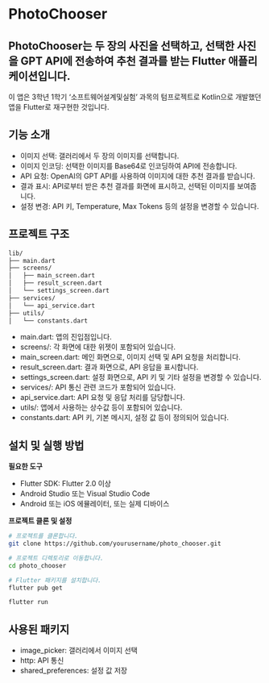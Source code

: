 # PhotoChooser

## PhotoChooser는 두 장의 사진을 선택하고, 선택한 사진을 GPT API에 전송하여 추천 결과를 받는 Flutter 애플리케이션입니다. 

이 앱은 3학년 1학기 ‘소프트웨어설계및실험’ 과목의 텀프로젝트로 Kotlin으로 개발했던 앱을 Flutter로 재구현한 것입니다.

## 기능 소개

-	이미지 선택: 갤러리에서 두 장의 이미지를 선택합니다.
-	이미지 인코딩: 선택한 이미지를 Base64로 인코딩하여 API에 전송합니다.
-	API 요청: OpenAI의 GPT API를 사용하여 이미지에 대한 추천 결과를 받습니다.
-	결과 표시: API로부터 받은 추천 결과를 화면에 표시하고, 선택된 이미지를 보여줍니다.
-	설정 변경: API 키, Temperature, Max Tokens 등의 설정을 변경할 수 있습니다.

## 프로젝트 구조
~~~bash
lib/
├── main.dart
├── screens/
│   ├── main_screen.dart
│   ├── result_screen.dart
│   └── settings_screen.dart
├── services/
│   └── api_service.dart
├── utils/
│   └── constants.dart
~~~

-	main.dart: 앱의 진입점입니다.
-	screens/: 각 화면에 대한 위젯이 포함되어 있습니다.
-	main_screen.dart: 메인 화면으로, 이미지 선택 및 API 요청을 처리합니다.
-	result_screen.dart: 결과 화면으로, API 응답을 표시합니다.
-	settings_screen.dart: 설정 화면으로, API 키 및 기타 설정을 변경할 수 있습니다.
-	services/: API 통신 관련 코드가 포함되어 있습니다.
-	api_service.dart: API 요청 및 응답 처리를 담당합니다.
-	utils/: 앱에서 사용하는 상수값 등이 포함되어 있습니다.
-	constants.dart: API 키, 기본 메시지, 설정 값 등이 정의되어 있습니다.


## 설치 및 실행 방법

**필요한 도구**

-	Flutter SDK: Flutter 2.0 이상
-	Android Studio 또는 Visual Studio Code
-	Android 또는 iOS 에뮬레이터, 또는 실제 디바이스

**프로젝트 클론 및 설정**


~~~bash
# 프로젝트를 클론합니다.
git clone https://github.com/yourusername/photo_chooser.git

# 프로젝트 디렉토리로 이동합니다.
cd photo_chooser

# Flutter 패키지를 설치합니다.
flutter pub get

flutter run
~~~

## 사용된 패키지

-	image_picker: 갤러리에서 이미지 선택
-	http: API 통신
-	shared_preferences: 설정 값 저장